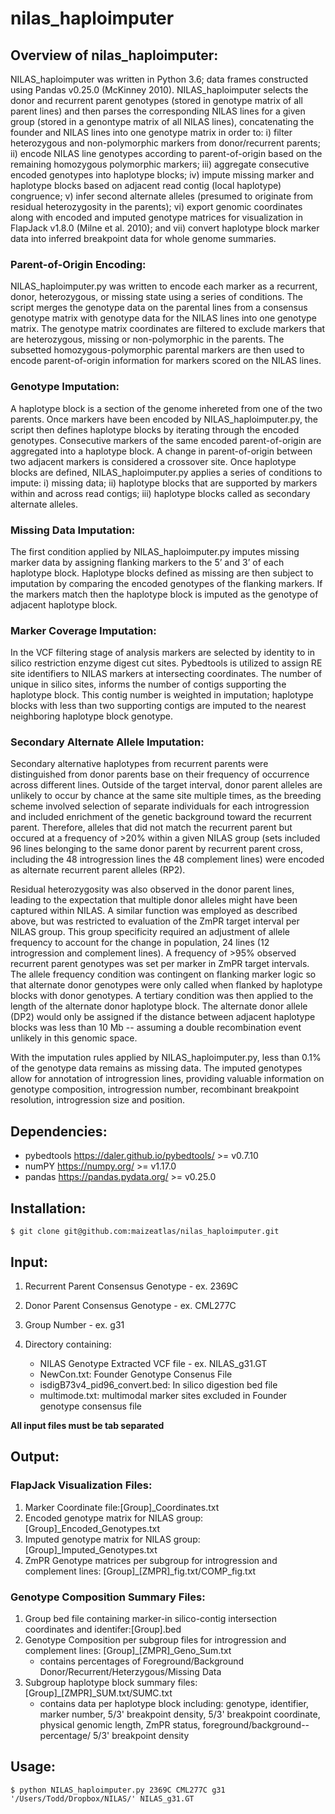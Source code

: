 # nilas_haploimputer
## Overview of nilas_haploimputer:

NILAS_haploimputer was written in Python 3.6; data frames constructed using Pandas v0.25.0 (McKinney 2010). NILAS_haploimputer selects the donor and recurrent parent genotypes (stored in genotype matrix of all parent lines) and then parses the corresponding NILAS lines for a given group (stored in a genontype matrix of all NILAS lines), concatenating the founder and NILAS lines into one genotype matrix in order to: i) filter heterozygous and non-polymorphic markers from donor/recurrent parents; ii) encode NILAS line genotypes according to parent-of-origin based on the remaining homozygous polymorphic markers; iii) aggregate consecutive encoded genotypes into haplotype blocks; iv) impute missing marker and haplotype blocks based on adjacent read contig (local haplotype) congruence; v) infer second alternate alleles (presumed to originate from residual heterozygosity in the parents); vi)
export genomic coordinates along with encoded and imputed genotype matrices for visualization in FlapJack v1.8.0 (Milne et al. 2010); and vii) convert haplotype block marker data into inferred breakpoint data for whole genome summaries.

### Parent-of-Origin Encoding:
NILAS_haploimputer.py was written to encode each marker as a recurrent, donor, heterozygous, or missing state using a series of conditions. The script merges the genotype data on the parental lines from a consensus genotype matrix with genotype data for the NILAS lines into one genotype matrix. The genotype matrix coordinates are filtered to exclude markers that are heterozygous, missing or non-polymorphic in the parents. The subsetted homozygous-polymorphic parental markers are then used to encode parent-of-origin information for markers scored on the NILAS lines.
### Genotype Imputation:  
A haplotype block is a section of the genome inhereted from one of the two parents. Once markers have been encoded by NILAS_haploimputer.py, the script then defines haplotype blocks by iterating through the encoded genotypes. Consecutive markers of the same encoded parent-of-origin are aggregated into a haplotype block. A change in parent-of-origin between two adjacent markers is considered a crossover site. Once haplotype blocks are defined, NILAS_haploimputer.py applies a series of conditions to impute: i) missing data; ii) haplotype blocks that are supported by markers within and across read contigs; iii) haplotype blocks called as secondary alternate alleles. 
### Missing Data Imputation:  
The first condition applied by NILAS_haploimputer.py imputes missing marker data by assigning flanking markers to the 5’ and 3’ of each haplotype block. Haplotype blocks defined as missing are then subject to imputation by comparing the encoded genotypes of the flanking markers. If the markers match then the haplotype block is imputed as the genotype of adjacent haplotype block.  
### Marker Coverage Imputation:  
In the VCF filtering stage of analysis markers are selected by identity to in silico restriction enzyme digest cut sites. Pybedtools is utilized to assign RE site identifiers to NILAS markers at intersecting coordinates. The number of unique in silico sites, informs the number of contigs supporting the haplotype block. This contig number is weighted in imputation; haplotype blocks with less than two supporting contigs are imputed to the nearest neighboring haplotype block genotype. 
### Secondary Alternate Allele Imputation:
Secondary alternative haplotypes from recurrent parents were distinguished from donor parents base on their frequency of occurrence across different lines. Outside of the target interval, donor parent alleles are unlikely to occur by chance at the same site multiple times, as the breeding scheme involved selection of separate individuals for each introgression and included enrichment of the genetic background toward the recurrent parent. Therefore, alleles that did not match the recurrent parent but occured at a frequency of >20% within a given NILAS group (sets included 96 lines belonging to the same donor parent by recurrent parent cross, including the 48 introgression lines the 48 complement lines) were encoded as alternate recurrent parent alleles (RP2).  

Residual heterozygosity was also observed in the donor parent lines, leading to the expectation that multiple donor alleles might have been captured within NILAS. A similar function was employed as described above, but was restricted to evaluation of the ZmPR target interval per NILAS group. This group specificity required an adjustment of allele frequency to account for the change in population, 24 lines (12 introgression and complement lines). A frequency of >95% observed recurrent parent genotypes was set per marker in ZmPR target intervals. The allele frequency condition was contingent on flanking marker logic so that alternate donor genotypes were only called when flanked by haplotype blocks with donor genotypes. A tertiary condition was then applied to the length of the alternate donor haplotype block. The alternate donor allele (DP2) would only be assigned if the distance between adjacent haplotype blocks was less than 10 Mb -- assuming a double recombination event unlikely in this genomic space.  

With the imputation rules applied by NILAS_haploimputer.py, less than 0.1% of the genotype data remains as missing data. The imputed genotypes allow for annotation of introgression lines, providing valuable information on genotype composition, introgression number, recombinant breakpoint resolution, introgression size and position.  
## Dependencies:

* pybedtools <https://daler.github.io/pybedtools/>  >= v0.7.10
* numPY <https://numpy.org/> >= v1.17.0
* pandas <https://pandas.pydata.org/> >= v0.25.0 

## Installation:

`$ git clone git@github.com:maizeatlas/nilas_haploimputer.git`

## Input:
1. Recurrent Parent Consensus Genotype - ex. 2369C
2. Donor Parent Consensus Genotype - ex. CML277C
3. Group Number - ex. g31
4. Directory containing:  

      - NILAS Genotype Extracted VCF file - ex. NILAS_g31.GT  
      - NewCon.txt: Founder Genotype Consenus File  
      - isdigB73v4_pid96_convert.bed: In silico digestion bed file  
      - multimode.txt: multimodal marker sites excluded in Founder genotype consensus file  

**All input files must be tab separated**

## Output:

### FlapJack Visualization Files:
1. Marker Coordinate file:[Group]_Coordinates.txt 
2. Encoded genotype matrix for NILAS group: [Group]_Encoded_Genotypes.txt
3. Imputed genotype matrix for NILAS group: [Group]_Imputed_Genotypes.txt
4. ZmPR Genotype matrices per subgroup for introgression and complement lines: [Group]_[ZMPR]_fig.txt/COMP_fig.txt  
### Genotype Composition Summary Files: 
1. Group bed file containing marker-in silico-contig intersection coordinates and identifer:[Group].bed
2. Genotype Composition per subgroup files for introgression and complement lines: [Group]_[ZMPR]_Geno_Sum.txt
   - contains percentages of Foreground/Background Donor/Recurrent/Heterzygous/Missing Data
3. Subgroup haplotype block summary files: [Group]_[ZMPR]_SUM.txt/SUMC.txt
   - contains data per haplotype block including: genotype, identifier, marker number, 5/3' breakpoint density, 5/3' breakpoint coordinate, physical genomic length, ZmPR status, foreground/background-- percentage/ 5/3' breakpoint density
   

## Usage:

`$ python NILAS_haploimputer.py 2369C CML277C g31 '/Users/Todd/Dropbox/NILAS/' NILAS_g31.GT`
